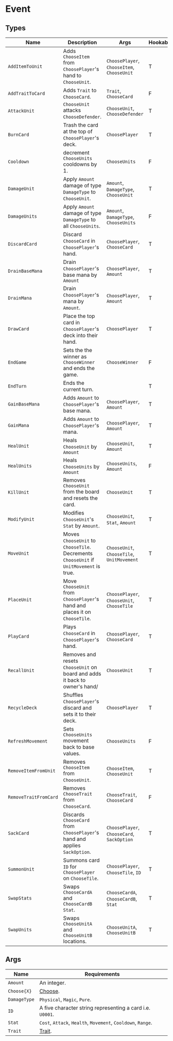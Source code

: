 # Event

## Types

| **Name**             | **Description**                                                                        | **Args**                                   | **Hookable** |
|-----------------------|----------------------------------------------------------------------------------------|--------------------------------------------|--------------|
| `AddItemToUnit`       | Adds `ChooseItem` from `ChoosePlayer`'s hand to `ChooseUnit`.                          | `ChoosePlayer`, `ChooseItem`, `ChooseUnit` | T            |
| `AddTraitToCard`      | Adds `Trait` to `ChooseCard`.                                                          | `Trait`, `ChooseCard`                      | F            |
| `AttackUnit`          | `ChooseUnit` attacks `ChooseDefender`.                                             | `ChooseUnit`, `ChooseDefender`         | T            |
| `BurnCard`            | Trash the card at the top of `ChoosePlayer`'s deck.                                    | `ChoosePlayer`                             | T            |
| `Cooldown`            | decrement `ChooseUnits` cooldowns by 1.                                                | `ChooseUnits`                              | F            |
| `DamageUnit`          | Apply `Amount` damage of type `DamageType` to `ChooseUnit`.                            | `Amount`, `DamageType`, `ChooseUnit`       | T            |
| `DamageUnits`         | Apply `Amount` damage of type `DamageType` to all `ChooseUnits`.                       | `Amount`, `DamageType`, `ChooseUnits`      | F            |
| `DiscardCard`         | Discard `ChooseCard` in `ChoosePlayer`'s hand.                                         | `ChoosePlayer`, `ChooseCard`               | T            |
| `DrainBaseMana`       | Drain `ChoosePlayer`'s base mana by `Amount`                                           | `ChoosePlayer`, `Amount`                   | T            |
| `DrainMana`           | Drain `ChoosePlayer`'s mana by `Amount`.                                               | `ChoosePlayer`, `Amount`                   | T            |
| `DrawCard`            | Place the top card in `ChoosePlayer`'s deck into their hand.                           | `ChoosePlayer`                             | T            |
| `EndGame`             | Sets the the winner as `ChooseWinner` and ends the game.                               | `ChooseWinner`                             | F            |
| `EndTurn`             | Ends the current turn.                                                                 |                                            | T            |
| `GainBaseMana`        | Adds `Amount` to `ChoosePlayer`'s base mana.                                           | `ChoosePlayer`, `Amount`                   | T            |
| `GainMana`            | Adds `Amount` to `ChoosePlayer`'s mana.                                                | `ChoosePlayer`, `Amount`                   | T            |
| `HealUnit`            | Heals `ChooseUnit` by `Amount`                                                         | `ChooseUnit`, `Amount`                     | T            |
| `HealUnits`           | Heals `ChooseUnits` by `Amount`                                                        | `ChooseUnits`, `Amount`                    | F            |
| `KillUnit`            | Removes `ChooseUnit` from the board and resets the card.                               | `ChooseUnit`                               | T            |
| `ModifyUnit`          | Modifies `ChooseUnit`'s `Stat` by `Amount`.                                            | `ChooseUnit`, `Stat`, `Amount`             | T            |
| `MoveUnit`            | Moves `ChooseUnit` to `ChooseTile`. Decrements `ChooseUnit` if `UnitMovement` is true. | `ChooseUnit`, `ChooseTile`, `UnitMovement` | T            |
| `PlaceUnit`           | Move `ChooseUnit` from `ChoosePlayer`'s hand and places it on `ChooseTile`.            | `ChoosePlayer`, `ChooseUnit`, `ChooseTile` | T            |
| `PlayCard`            | Plays `ChooseCard` in `ChoosePlayer`'s hand.                                           | `ChoosePlayer`, `ChooseCard`               | T            |
| `RecallUnit`          | Removes and resets `ChooseUnit` on board and adds it back to owner's hand/             | `ChooseUnit`                               | T            |
| `RecycleDeck`         | Shuffles `ChoosePlayer`'s discard and sets it to their deck.                           | `ChoosePlayer`                             | T            |
| `RefreshMovement`     | Sets `ChooseUnits` movement back to base values.                                       | `ChooseUnits`                              | F            |
| `RemoveItemFromUnit`  | Removes `ChooseItem` from `ChooseUnit`.                                                | `ChooseItem`, `ChooseUnit`                 | T            |
| `RemoveTraitFromCard` | Removes `ChooseTrait` from `ChooseCard`.                                               | `ChooseTrait`, `ChooseCard`                | F            |
| `SackCard`            | Discards `ChooseCard` from `ChoosePlayer`'s hand and applies `SackOption`.             | `ChoosePlayer`, `ChooseCard`, `SackOption` | T            |
| `SummonUnit`          | Summons card `ID` for `ChoosePlayer` on `ChooseTile`.                                  | `ChoosePlayer`, `ChooseTile`, `ID`         | T            |
| `SwapStats`           | Swaps `ChooseCardA` and `ChooseCardB` `Stat`.                                          | `ChooseCardA`, `ChooseCardB`, `Stat`       | T            |
| `SwapUnits`           | Swaps `ChooseUnitA` and `ChooseUnitB` locations.                                       | `ChooseUnitA`, `ChooseUnitB`               | T            |

## Args

| **Name**           | **Requirements**                                             |
|--------------------|--------------------------------------------------------------|
| `Amount`           | An integer.                                                  |
| `Choose{X}`        | [Choose](./choose.md).                                       |
| `DamageType`       | `Physical`, `Magic`, `Pure`.                                 |
| `ID`               | A five character string representing a card i.e. `U0001`.    |
| `Stat`             | `Cost`, `Attack`, `Health`, `Movement`, `Cooldown`, `Range`. |
| `Trait`            | [Trait](./trait.md).                                         |
